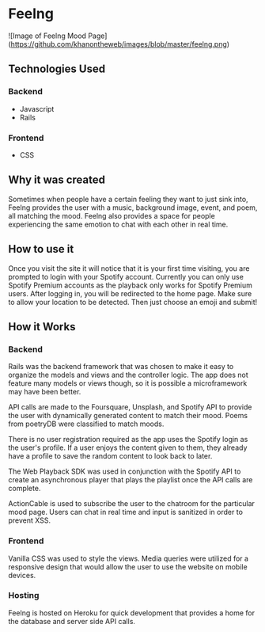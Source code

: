 # Feelng

![Image of Feelng Mood Page] (https://github.com/khanontheweb/images/blob/master/feelng.png)

## Technologies Used

### Backend
- Javascript
- Rails

### Frontend
- CSS

## Why it was created
Sometimes when people have a certain feeling they want to just sink into, Feelng provides the user with a music, background image, event, and poem, all matching the mood. Feelng also provides a space for people experiencing the same emotion to chat with each other in real time.

## How to use it
Once you visit the site it will notice that it is your first time visiting, you are prompted to login with your Spotify account. Currently you can only use Spotify Premium accounts as the playback only works for Spotify Premium users. After logging in, you will be redirected to the home page. Make sure to allow your location to be detected. Then just choose an emoji and submit!



## How it Works

### Backend
Rails was the backend framework that was chosen to make it easy to organize the models and views and the controller logic. The app does not feature many models or views though, so it is possible a microframework may have been better. 

API calls are made to the Foursquare, Unsplash, and Spotify API to provide the user with dynamically generated content to match their mood. Poems from poetryDB were classified to match moods.

There is no user registration required as the app uses the Spotify login as the user's profile. If a user enjoys the content given to them, they already have a profile to save the random content to look back to later.

The Web Playback SDK was used in conjunction with the Spotify API to create an asynchronous player that plays the playlist once the API calls are complete.

ActionCable is used to subscribe the user to the chatroom for the particular mood page. Users can chat in real time and input is sanitized in order to prevent XSS.

### Frontend
Vanilla CSS was used to style the views. Media queries were utilized for a responsive design that would allow the user to use the website on mobile devices.

### Hosting
Feelng is hosted on Heroku for quick development that provides a home for the database and server side API calls.
